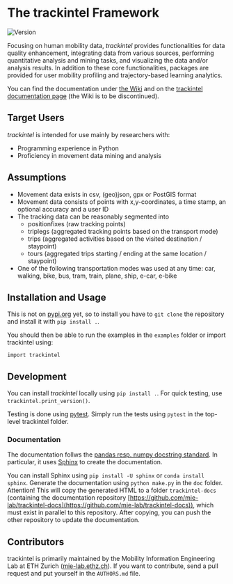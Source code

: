 # The trackintel Framework

![Version](https://img.shields.io/badge/version-v0.0.1-red.svg)

Focusing on human mobility data, *trackintel* provides functionalities for data quality enhancement, integrating data from various sources, performing quantitative analysis and mining tasks, and visualizing the data and/or analysis results. In addition to these core functionalities, packages are provided for user mobility profiling and trajectory-based learning analytics.

You can find the documentation under [the Wiki](https://github.com/mie-lab/trackintel/wiki) and on the [trackintel documentation page](https://mie-lab.github.io/trackintel-docs) (the Wiki is to be discontinued).

## Target Users

*trackintel* is intended for use mainly by researchers with:

* Programming experience in Python
* Proficiency in movement data mining and analysis

## Assumptions

* Movement data exists in csv, (geo)json, gpx or PostGIS format
* Movement data consists of points with x,y-coordinates, a time stamp, an optional accuracy and a user ID
* The tracking data can be reasonably segmented into 
  * positionfixes (raw tracking points)
  * triplegs (aggregated tracking points based on the transport mode)
  * trips (aggregated activities based on the visited destination / staypoint)
  * tours (aggregated trips starting / ending at the same location / staypoint)
* One of the following transportation modes was used at any time: car, walking, bike, bus, tram, train, plane, ship, e-car, e-bike

## Installation and Usage

This is not on [pypi.org](https://pypi.org/) yet, so to install you have to `git clone` the repository and install it with `pip install .`.

You should then be able to run the examples in the `examples` folder or import trackintel using:
```{python}
import trackintel
```

## Development

You can install *trackintel* locally using `pip install .`. For quick testing, use `trackintel.print_version()`.

Testing is done using [pytest](https://docs.pytest.org/en/latest). Simply run the tests using `pytest` in the top-level trackintel folder.

### Documentation

The documentation follws the [pandas resp. numpy docstring standard](https://pandas-docs.github.io/pandas-docs-travis/development/contributing.html#contributing-to-the-documentation). In particular, it uses [Sphinx](http://www.sphinx-doc.org/en/master/) to create the documentation.

You can install Sphinx using `pip install -U sphinx` or `conda install sphinx`. Generate the documentation using `python make.py` in the `doc` folder. Attention! This will copy the generated HTML to a folder `trackintel-docs` (containing the documentation repository [https://github.com/mie-lab/trackintel-docs](https://github.com/mie-lab/trackintel-docs)), which must exist in parallel to this repository. After copying, you can push the other repository to update the documentation.

## Contributors

trackintel is primarily maintained by the Mobility Information Engineering Lab at ETH Zurich ([mie-lab.ethz.ch](http://mie-lab.ethz.ch)). If you want to contribute, send a pull request and put yourself in the `AUTHORS.md` file.